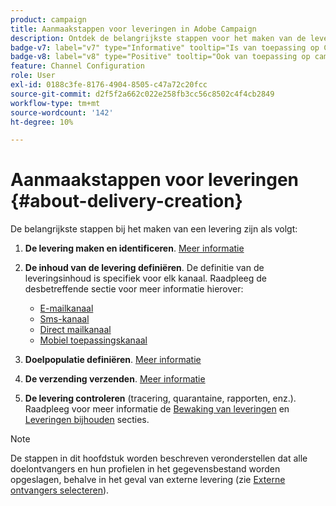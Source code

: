 ```yaml
---
product: campaign
title: Aanmaakstappen voor leveringen in Adobe Campaign
description: Ontdek de belangrijkste stappen voor het maken van de levering in Adobe Campaign
badge-v7: label="v7" type="Informative" tooltip="Is van toepassing op Campaign Classic v7"
badge-v8: label="v8" type="Positive" tooltip="Ook van toepassing op campagne v8"
feature: Channel Configuration
role: User
exl-id: 0188c3fe-8176-4904-8505-c47a72c20fcc
source-git-commit: d2f5f2a662c022e258fb3cc56c8502c4f4cb2849
workflow-type: tm+mt
source-wordcount: '142'
ht-degree: 10%

---
```


# Aanmaakstappen voor leveringen {#about-delivery-creation}

De belangrijkste stappen bij het maken van een levering zijn als volgt:

1. **De levering maken en identificeren**. [Meer informatie](steps-create-and-identify-the-delivery.md)

1. **De inhoud van de levering definiëren**. De definitie van de leveringsinhoud is specifiek voor elk kanaal. Raadpleeg de desbetreffende sectie voor meer informatie hierover:

   * [E-mailkanaal](defining-the-email-content.md)
   * [Sms-kanaal](sms-create.md#defining-the-sms-content)
   * [Direct mailkanaal](defining-the-direct-mail-content.md)
   * [Mobiel toepassingskanaal](about-mobile-app-channel.md)

1. **Doelpopulatie definiëren**. [Meer informatie](steps-defining-the-target-population.md)

1. **De verzending verzenden**. [Meer informatie](steps-sending-the-delivery.md)

1. **De levering controleren** (tracering, quarantaine, rapporten, enz.). Raadpleeg voor meer informatie de [Bewaking van leveringen](about-delivery-monitoring.md) en [Leveringen bijhouden](about-message-tracking.md) secties.

>[!NOTE]
>
>De stappen in dit hoofdstuk worden beschreven veronderstellen dat alle doelontvangers en hun profielen in het gegevensbestand worden opgeslagen, behalve in het geval van externe levering (zie [Externe ontvangers selecteren](steps-defining-the-target-population.md#selecting-external-recipients)).
